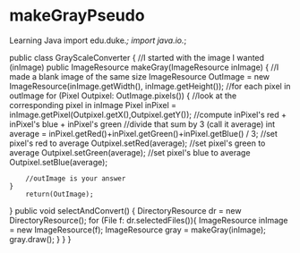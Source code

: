 # makeGrayPseudo
Learning Java
import edu.duke.*;
import java.io.*;

public class GrayScaleConverter {
	//I started with the image I wanted (inImage)
	public ImageResource makeGray(ImageResource inImage) {
		//I made a blank image of the same size
       ImageResource OutImage = new ImageResource(inImage.getWidth(), inImage.getHeight());
		//for each pixel in outImage
       for (Pixel Outpixel: OutImage.pixels()) {
			//look at the corresponding pixel in inImage
            Pixel inPixel = inImage.getPixel(Outpixel.getX(),Outpixel.getY());
			//compute inPixel's red + inPixel's blue + inPixel's green
			//divide that sum by 3 (call it average)
            int average = inPixel.getRed()+inPixel.getGreen()+inPixel.getBlue() / 3; 
			//set pixel's red to average
            Outpixel.setRed(average);
			//set pixel's green to average
            Outpixel.setGreen(average);
			//set pixel's blue to average
            Outpixel.setBlue(average);

		//outImage is your answer
	}
	    return(OutImage);
}
public void selectAndConvert() {
        DirectoryResource dr = new DirectoryResource();
        for (File f: dr.selectedFiles()){
		ImageResource inImage = new ImageResource(f);
		ImageResource gray = makeGray(inImage);
		gray.draw();
	}
}
}
